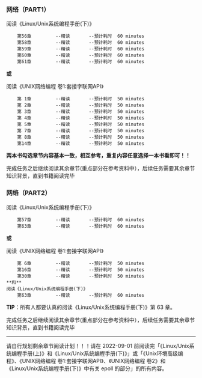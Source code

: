 ### 网络（PART1）

  阅读《Linux/Unix系统编程手册(下)》

        第56章         --精读       --预计耗时  60 minutes
        第58章         --精读       --预计耗时  60 minutes
        第59章         --精读       --预计耗时  60 minutes
        第60章         --精读       --预计耗时  60 minutes
        第61章         --精读       --预计耗时  60 minutes

**或**

  阅读《UNIX网络编程 卷1:套接字联网API》

        第 1章         --精读       --预计耗时  50 minutes
        第 2章         --精读       --预计耗时  50 minutes
        第 3章         --精读       --预计耗时  50 minutes
        第 4章         --精读       --预计耗时  50 minutes
        第 5章         --精读       --预计耗时  50 minutes
        第 7章         --精读       --预计耗时  50 minutes
        第 8章         --精读       --预计耗时  50 minutes
        第14章         --精读       --预计耗时  50 minutes

**两本书勾选章节内容基本一致，相互参考，重复内容任意选择一本书看即可！！**

完成任务之后继续阅读其余章节(重点部分在参考资料中），后续任务需要其余章节知识背景，直到书籍阅读完毕

### 网络（PART2）

  阅读《Linux/Unix系统编程手册(下)》

        第57章         --精读       --预计耗时  60 minutes
        第63章         --精读       --预计耗时  60 minutes

**或**

  阅读《UNIX网络编程 卷1:套接字联网API》

        第 6章         --精读       --预计耗时  50 minutes
        第16章         --精读       --预计耗时  50 minutes
        第30章         --精读       --预计耗时  50 minutes
    **和**
    阅读《Linux/Unix系统编程手册(下)》
        第63章         --精读       --预计耗时  60 minutes

**TIP**：所有人都要认真的阅读《Linux/Unix系统编程手册(下)》第 63 章。


完成任务之后继续阅读其余章节(重点部分在参考资料中），后续任务需要其余章节知识背景，直到书籍阅读完毕

---

请自行规划剩余章节阅读计划！！！请在 2022-09-01 前阅读完「《Linux/Unix系统编程手册(上)》和《Linux/Unix系统编程手册(下)》」或「《Unix环境高级编程》、《UNIX网络编程 卷1:套接字联网API》、《UNIX网络编程 卷2》和《Linux/Unix系统编程手册(下)》中有关 epoll 的部分」的所有内容。
